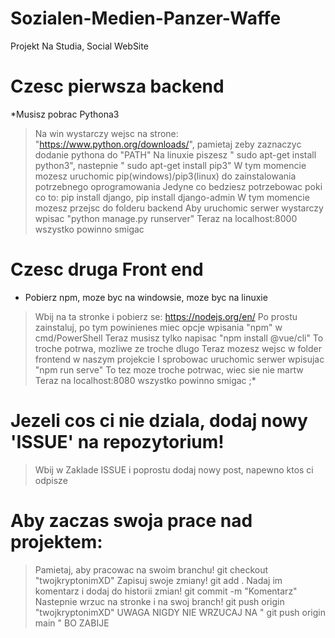 # Sozialen-Medien-Panzer-Waffe
Projekt Na Studia, Social WebSite


# Czesc pierwsza backend 

*Musisz pobrac Pythona3 
> Na win wystarczy wejsc na strone: "https://www.python.org/downloads/", pamietaj zeby zaznaczyc dodanie pythona do "PATH" 
> Na linuxie piszesz " sudo apt-get install python3", nastepnie " sudo apt-get install pip3"
> W tym momencie mozesz uruchomic pip(windows)/pip3(linux) do zainstalowania potrzebnego oprogramowania
> Jedyne co bedziesz potrzebowac poki co to: pip install django, pip install django-admin
> W tym momencie mozesz przejsc do folderu backend
> Aby uruchomic serwer wystarczy wpisac "python manage.py runserver"
> Teraz na localhost:8000 wszystko powinno smigac

# Czesc druga Front end 

* Pobierz npm, moze byc na windowsie, moze byc na linuxie 
> Wbij na ta stronke i pobierz se: https://nodejs.org/en/
> Po prostu zainstaluj, po tym powinienes miec opcje wpisania "npm" w cmd/PowerShell
> Teraz musisz tylko napisac "npm install @vue/cli" 
> To troche potrwa, mozliwe ze troche dlugo
> Teraz mozesz wejsc w folder frontend w naszym projekcie
> I sprobowac uruchomic serwer wpisujac "npm run serve"
> To tez moze troche potrwac, wiec sie nie martw
> Teraz na localhost:8080 wszystko powinno smigac ;*
   

# Jezeli cos ci nie dziala, dodaj nowy 'ISSUE' na repozytorium! 
> Wbij w Zaklade ISSUE i poprostu dodaj nowy post, napewno ktos ci odpisze 

# Aby zaczas swoja prace nad projektem:
> Pamietaj, aby pracowac na swoim branchu! git checkout "twojkryptonimXD"
> Zapisuj swoje zmiany! git add .
> Nadaj im komentarz i dodaj do historii zmian! git commit -m "Komentarz" 
> Nastepnie wrzuc na stronke i na swoj branch! git push origin "twojkryptonimXD"
> UWAGA NIGDY NIE WRZUCAJ NA " git push origin main " BO ZABIJE


